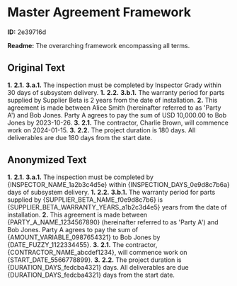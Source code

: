 # Master Agreement Framework

**ID:** 2e39716d

**Readme:** The overarching framework encompassing all terms.

## Original Text

**1.** **2.1.** **3.a.1.** The inspection must be completed by Inspector Grady within 30 days of subsystem delivery.
**1.** **2.2.** **3.b.1.** The warranty period for parts supplied by Supplier Beta is 2 years from the date of installation.
**2.** This agreement is made between Alice Smith (hereinafter referred to as 'Party A') and Bob Jones. Party A agrees to pay the sum of USD 10,000.00 to Bob Jones by 2023-10-26.
**3.** **2.1.** The contractor, Charlie Brown, will commence work on 2024-01-15.
**3.** **2.2.** The project duration is 180 days. All deliverables are due 180 days from the start date.

## Anonymized Text

**1.** **2.1.** **3.a.1.** The inspection must be completed by {INSPECTOR_NAME_1a2b3c4d5e} within {INSPECTION_DAYS_0e9d8c7b6a} days of subsystem delivery.
**1.** **2.2.** **3.b.1.** The warranty period for parts supplied by {SUPPLIER_BETA_NAME_f0e9d8c7b6} is {SUPPLIER_BETA_WARRANTY_YEARS_a1b2c3d4e5} years from the date of installation.
**2.** This agreement is made between {PARTY_A_NAME_1234567890} (hereinafter referred to as 'Party A') and Bob Jones. Party A agrees to pay the sum of {AMOUNT_VARIABLE_0987654321} to Bob Jones by {DATE_FUZZY_1122334455}.
**3.** **2.1.** The contractor, {CONTRACTOR_NAME_abcdef1234}, will commence work on {START_DATE_5566778899}.
**3.** **2.2.** The project duration is {DURATION_DAYS_fedcba4321} days. All deliverables are due {DURATION_DAYS_fedcba4321} days from the start date.

